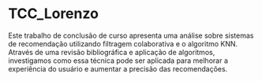 # TCC_Lorenzo
Este trabalho de conclusão de curso apresenta uma análise sobre sistemas de recomendação utilizando filtragem colaborativa e o algoritmo KNN. Através de uma revisão bibliográfica e aplicação de algoritmos, investigamos como essa técnica pode ser aplicada para melhorar a experiência do usuário e aumentar a precisão das recomendações. 
